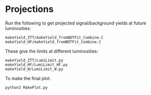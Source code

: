 # Projections

Run the following to get projected signal/background yields at future luminosities:

~~~
makeYield_ZTT/makeYield_fromBDTFit_Combine.C
makeYield_HF/makeYield_fromBDTFit_Combine.C
~~~

These give the limits at different luminosities:

~~~
makeYield_ZTT/LumiLimit.py
makeYield_HF/LumiLimit_HF.py
makeYield_W/LumiLimit_W.py
~~~

To make the final plot:

~~~
python3 MakePlot.py
~~~

